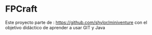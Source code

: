 # FPCraft

Este proyecto parte de : https://github.com/shylor/miniventure
con el objetivo didáctico de aprender a usar GIT y Java
